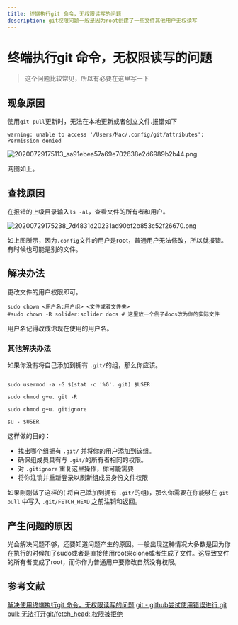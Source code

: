 ```yaml
---
title: 终端执行git 命令，无权限读写的问题
description: git权限问题一般是因为root创建了一些文件其他用户无权读写
---
```


# 终端执行git 命令，无权限读写的问题

>这个问题比较常见，所以有必要在这里写一下


## 现象原因
使用`git pull`更新时，无法在本地更新或者创立文件.报错如下

```shell
warning: unable to access '/Users/Mac/.config/git/attributes': Permission denied
```

![20200729175113_aa91ebea57a69e702638e2d6989b2b44.png](https://images-1255533533.cos.ap-shanghai.myqcloud.com/20200729175113_aa91ebea57a69e702638e2d6989b2b44.png)

网图如上。
## 查找原因
在报错的上级目录输入`ls -al`，查看文件的所有者和用户。

![20200729175238_7d4831d20231ad90bf2b853c52f26670.png](https://images-1255533533.cos.ap-shanghai.myqcloud.com/20200729175238_7d4831d20231ad90bf2b853c52f26670.png)

如上图所示，因为`.config`文件的用户是root，普通用户无法修改，所以就报错。有时候也可能是别的文件。

## 解决办法

更改文件的用户权限即可。

```shell
sudo chown <用户名:用户组> <文件或者文件夹>
#sudo chown -R solider:solider docs # 这里放一个例子docs改为你的实际文件
```
用户名记得改成你现在使用的用户名。

### 其他解决办法
如果你没有将自己添加到拥有 `.git/`的组，那么你应该。


```shell

sudo usermod -a -G $(stat -c '%G'. git) $USER

sudo chmod g+u. git -R

sudo chmod g+u. gitignore

su - $USER

```

这样做的目的：

*   找出哪个组拥有 `.git/` 并将你的用户添加到该组。
*   确保组成员具有与 `.git/`的所有者相同的权限。
*   对 `.gitignore` 重复这里操作，你可能需要
*   将你注销并重新登录以刷新组成员身份文件权限

如果刚刚做了这样的( 将自己添加到拥有 `.git/`的组)，那么你需要在你能够在 `git pull` 中写入 `.git/FETCH_HEAD` 之前注销和返回。

## 产生问题的原因

光会解决问题不够，还要知道问题产生的原因。一般出现这种情况大多数是因为你在执行的时候加了sudo或者是直接使用root来clone或者生成了文件。这导致文件的所有者变成了root，而你作为普通用户要修改自然没有权限。



## 参考文献
[解决使用终端执行git 命令，无权限读写的问题](https://www.jianshu.com/p/49599164b22e)
[git - github尝试使用错误进行 git pull: 无法打开git/fetch_head: 权限被拒绝](https://kb.kutu66.com/others/post_13468346)
